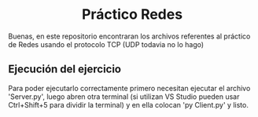 <h1 align="center"> Práctico Redes </h1>
Buenas, en este repositorio encontraran los archivos referentes al práctico de Redes usando el protocolo TCP (UDP todavia no lo hago)

## Ejecución del ejercicio

Para poder ejecutarlo correctamente primero necesitan ejecutar el archivo 'Server.py', luego abren otra terminal (si utilizan VS Studio pueden usar Ctrl+Shift+5 para dividir la terminal) y en ella colocan 'py Client.py' y listo.

